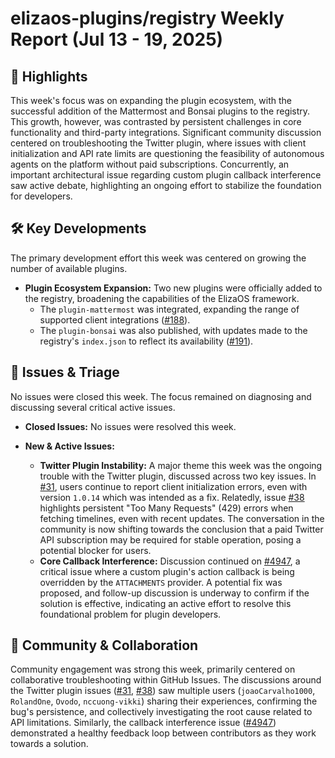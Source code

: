 # elizaos-plugins/registry Weekly Report (Jul 13 - 19, 2025)

## 🚀 Highlights
This week's focus was on expanding the plugin ecosystem, with the successful addition of the Mattermost and Bonsai plugins to the registry. This growth, however, was contrasted by persistent challenges in core functionality and third-party integrations. Significant community discussion centered on troubleshooting the Twitter plugin, where issues with client initialization and API rate limits are questioning the feasibility of autonomous agents on the platform without paid subscriptions. Concurrently, an important architectural issue regarding custom plugin callback interference saw active debate, highlighting an ongoing effort to stabilize the foundation for developers.

## 🛠️ Key Developments
The primary development effort this week was centered on growing the number of available plugins.

*   **Plugin Ecosystem Expansion:** Two new plugins were officially added to the registry, broadening the capabilities of the ElizaOS framework.
    *   The `plugin-mattermost` was integrated, expanding the range of supported client integrations ([#188](https://github.com/elizaos-plugins/registry/pull/188)).
    *   The `plugin-bonsai` was also published, with updates made to the registry's `index.json` to reflect its availability ([#191](https://github.com/elizaos-plugins/registry/pull/191)).

## 🐛 Issues & Triage
No issues were closed this week. The focus remained on diagnosing and discussing several critical active issues.

*   **Closed Issues:** No issues were resolved this week.

*   **New & Active Issues:**
    *   **Twitter Plugin Instability:** A major theme this week was the ongoing trouble with the Twitter plugin, discussed across two key issues. In [#31](https://github.com/elizaos-plugins/registry/issues/31), users continue to report client initialization errors, even with version `1.0.14` which was intended as a fix. Relatedly, issue [#38](https://github.com/elizaos-plugins/registry/issues/38) highlights persistent "Too Many Requests" (429) errors when fetching timelines, even with recent updates. The conversation in the community is now shifting towards the conclusion that a paid Twitter API subscription may be required for stable operation, posing a potential blocker for users.
    *   **Core Callback Interference:** Discussion continued on [#4947](https://github.com/elizaos-plugins/registry/issues/4947), a critical issue where a custom plugin's action callback is being overridden by the `ATTACHMENTS` provider. A potential fix was proposed, and follow-up discussion is underway to confirm if the solution is effective, indicating an active effort to resolve this foundational problem for plugin developers.

## 💬 Community & Collaboration
Community engagement was strong this week, primarily centered on collaborative troubleshooting within GitHub Issues. The discussions around the Twitter plugin issues ([#31](https://github.com/elizaos-plugins/registry/issues/31), [#38](https://github.com/elizaos-plugins/registry/issues/38)) saw multiple users (`joaoCarvalho1000`, `RolandOne`, `Ovodo`, `nccuong-vikki`) sharing their experiences, confirming the bug's persistence, and collectively investigating the root cause related to API limitations. Similarly, the callback interference issue ([#4947](https://github.com/elizaos-plugins/registry/issues/4947)) demonstrated a healthy feedback loop between contributors as they work towards a solution.